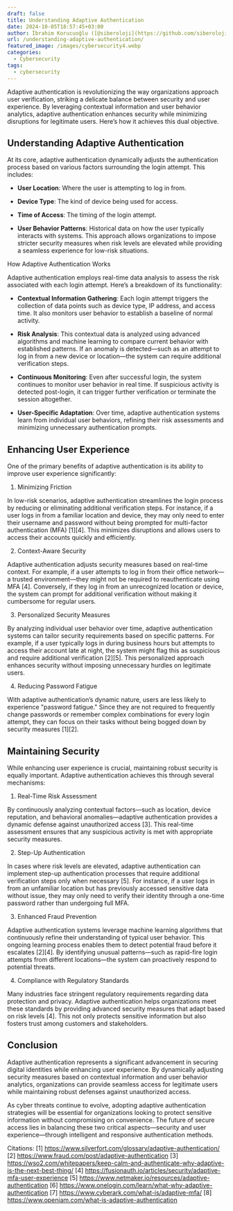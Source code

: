 ```yaml
---
draft: false
title: Understanding Adaptive Authentication
date: 2024-10-05T18:57:45+03:00
author: İbrahim Korucuoğlu ([@siberoloji](https://github.com/siberoloji))
url: /understanding-adaptive-authentication/
featured_image: /images/cybersecurity4.webp
categories:
  - Cybersecurity
tags:
  - cybersecurity
---
```



Adaptive authentication is revolutionizing the way organizations approach user verification, striking a delicate balance between security and user experience. By leveraging contextual information and user behavior analytics, adaptive authentication enhances security while minimizing disruptions for legitimate users. Here’s how it achieves this dual objective.



## Understanding Adaptive Authentication



At its core, adaptive authentication dynamically adjusts the authentication process based on various factors surrounding the login attempt. This includes:


* **User Location**: Where the user is attempting to log in from.

* **Device Type**: The kind of device being used for access.

* **Time of Access**: The timing of the login attempt.

* **User Behavior Patterns**: Historical data on how the user typically interacts with systems.
This approach allows organizations to impose stricter security measures when risk levels are elevated while providing a seamless experience for low-risk situations.



How Adaptive Authentication Works



Adaptive authentication employs real-time data analysis to assess the risk associated with each login attempt. Here’s a breakdown of its functionality:


* **Contextual Information Gathering**: Each login attempt triggers the collection of data points such as device type, IP address, and access time. It also monitors user behavior to establish a baseline of normal activity.

* **Risk Analysis**: This contextual data is analyzed using advanced algorithms and machine learning to compare current behavior with established patterns. If an anomaly is detected—such as an attempt to log in from a new device or location—the system can require additional verification steps.

* **Continuous Monitoring**: Even after successful login, the system continues to monitor user behavior in real time. If suspicious activity is detected post-login, it can trigger further verification or terminate the session altogether.

* **User-Specific Adaptation**: Over time, adaptive authentication systems learn from individual user behaviors, refining their risk assessments and minimizing unnecessary authentication prompts.
## Enhancing User Experience



One of the primary benefits of adaptive authentication is its ability to improve user experience significantly:



1. Minimizing Friction



In low-risk scenarios, adaptive authentication streamlines the login process by reducing or eliminating additional verification steps. For instance, if a user logs in from a familiar location and device, they may only need to enter their username and password without being prompted for multi-factor authentication (MFA) [1][4]. This minimizes disruptions and allows users to access their accounts quickly and efficiently.



2. Context-Aware Security



Adaptive authentication adjusts security measures based on real-time context. For example, if a user attempts to log in from their office network—a trusted environment—they might not be required to reauthenticate using MFA [4]. Conversely, if they log in from an unrecognized location or device, the system can prompt for additional verification without making it cumbersome for regular users.



3. Personalized Security Measures



By analyzing individual user behavior over time, adaptive authentication systems can tailor security requirements based on specific patterns. For example, if a user typically logs in during business hours but attempts to access their account late at night, the system might flag this as suspicious and require additional verification [2][5]. This personalized approach enhances security without imposing unnecessary hurdles on legitimate users.



4. Reducing Password Fatigue



With adaptive authentication’s dynamic nature, users are less likely to experience "password fatigue." Since they are not required to frequently change passwords or remember complex combinations for every login attempt, they can focus on their tasks without being bogged down by security measures [1][2].



## Maintaining Security



While enhancing user experience is crucial, maintaining robust security is equally important. Adaptive authentication achieves this through several mechanisms:



1. Real-Time Risk Assessment



By continuously analyzing contextual factors—such as location, device reputation, and behavioral anomalies—adaptive authentication provides a dynamic defense against unauthorized access [3]. This real-time assessment ensures that any suspicious activity is met with appropriate security measures.



2. Step-Up Authentication



In cases where risk levels are elevated, adaptive authentication can implement step-up authentication processes that require additional verification steps only when necessary [5]. For instance, if a user logs in from an unfamiliar location but has previously accessed sensitive data without issue, they may only need to verify their identity through a one-time password rather than undergoing full MFA.



3. Enhanced Fraud Prevention



Adaptive authentication systems leverage machine learning algorithms that continuously refine their understanding of typical user behavior. This ongoing learning process enables them to detect potential fraud before it escalates [2][4]. By identifying unusual patterns—such as rapid-fire login attempts from different locations—the system can proactively respond to potential threats.



4. Compliance with Regulatory Standards



Many industries face stringent regulatory requirements regarding data protection and privacy. Adaptive authentication helps organizations meet these standards by providing advanced security measures that adapt based on risk levels [4]. This not only protects sensitive information but also fosters trust among customers and stakeholders.



## Conclusion



Adaptive authentication represents a significant advancement in securing digital identities while enhancing user experience. By dynamically adjusting security measures based on contextual information and user behavior analytics, organizations can provide seamless access for legitimate users while maintaining robust defenses against unauthorized access.



As cyber threats continue to evolve, adopting adaptive authentication strategies will be essential for organizations looking to protect sensitive information without compromising on convenience. The future of secure access lies in balancing these two critical aspects—security and user experience—through intelligent and responsive authentication methods.



Citations: [1] https://www.silverfort.com/glossary/adaptive-authentication/ [2] https://www.fraud.com/post/adaptive-authentication [3] https://wso2.com/whitepapers/keep-calm-and-authenticate-why-adaptive-is-the-next-best-thing/ [4] https://fusionauth.io/articles/security/adaptive-mfa-user-experience [5] https://www.netmaker.io/resources/adaptive-authentication [6] https://www.onelogin.com/learn/what-why-adaptive-authentication [7] https://www.cyberark.com/what-is/adaptive-mfa/ [8] https://www.openiam.com/what-is-adaptive-authentication
